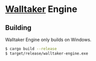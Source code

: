 # [Walltaker](https://walltaker.joi.how/) Engine

## Building

Walltaker Engine only builds on Windows.

```bash
$ cargo build --release
$ target/release/walltaker-engine.exe
```
